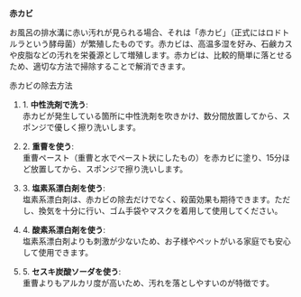 **赤カビ**

お風呂の排水溝に赤い汚れが見られる場合、それは「赤カビ」（正式にはロドトルラという酵母菌）が繁殖したものです。赤カビは、高温多湿を好み、石鹸カスや皮脂などの汚れを栄養源として増殖します。赤カビは、比較的簡単に落とせるため、適切な方法で掃除することで解消できます。 

赤カビの除去方法

1. 1. **中性洗剤で洗う**:  
    赤カビが発生している箇所に中性洗剤を吹きかけ、数分間放置してから、スポンジで優しく擦り洗いします。 
2. 2. **重曹を使う**:  
    重曹ペースト（重曹と水でペースト状にしたもの）を赤カビに塗り、15分ほど放置してから、スポンジで擦り洗いします。 
3. 3. **塩素系漂白剤を使う**:  
    塩素系漂白剤は、赤カビの除去だけでなく、殺菌効果も期待できます。ただし、換気を十分に行い、ゴム手袋やマスクを着用して使用してください。  
    
4. 4. **酸素系漂白剤を使う**:  
    塩素系漂白剤よりも刺激が少ないため、お子様やペットがいる家庭でも安心して使用できます。  
    
5. 5. **セスキ炭酸ソーダを使う**:  
    重曹よりもアルカリ度が高いため、汚れを落としやすいのが特徴です。